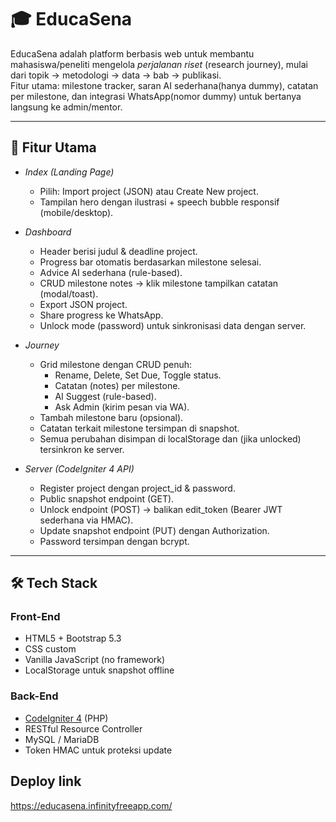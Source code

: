 # 🎓 EducaSena

EducaSena adalah platform berbasis web untuk membantu mahasiswa/peneliti mengelola *perjalanan riset* (research journey), mulai dari topik → metodologi → data → bab → publikasi.  
Fitur utama: milestone tracker, saran AI sederhana(hanya dummy), catatan per milestone, dan integrasi WhatsApp(nomor dummy) untuk bertanya langsung ke admin/mentor.

---

## 🚀 Fitur Utama

- *Index (Landing Page)*
  - Pilih: Import project (JSON) atau Create New project.
  - Tampilan hero dengan ilustrasi + speech bubble responsif (mobile/desktop).

- *Dashboard*
  - Header berisi judul & deadline project.
  - Progress bar otomatis berdasarkan milestone selesai.
  - Advice AI sederhana (rule-based).
  - CRUD milestone notes → klik milestone tampilkan catatan (modal/toast).
  - Export JSON project.
  - Share progress ke WhatsApp.
  - Unlock mode (password) untuk sinkronisasi data dengan server.

- *Journey*
  - Grid milestone dengan CRUD penuh:
    - Rename, Delete, Set Due, Toggle status.
    - Catatan (notes) per milestone.
    - AI Suggest (rule-based).
    - Ask Admin (kirim pesan via WA).
  - Tambah milestone baru (opsional).
  - Catatan terkait milestone tersimpan di snapshot.
  - Semua perubahan disimpan di localStorage dan (jika unlocked) tersinkron ke server.

- *Server (CodeIgniter 4 API)*
  - Register project dengan project_id & password.
  - Public snapshot endpoint (GET).
  - Unlock endpoint (POST) → balikan edit_token (Bearer JWT sederhana via HMAC).
  - Update snapshot endpoint (PUT) dengan Authorization.
  - Password tersimpan dengan bcrypt.

---

## 🛠️ Tech Stack

### Front-End
- HTML5 + Bootstrap 5.3
- CSS custom 
- Vanilla JavaScript (no framework)
- LocalStorage untuk snapshot offline

### Back-End
- [CodeIgniter 4](https://codeigniter.com/) (PHP)
- RESTful Resource Controller
- MySQL / MariaDB
- Token HMAC untuk proteksi update

## Deploy link
https://educasena.infinityfreeapp.com/
